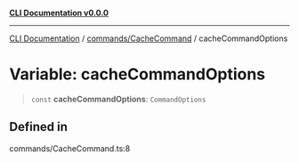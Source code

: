 [**CLI Documentation v0.0.0**](../../../README.md)

***

[CLI Documentation](../../../modules.md) / [commands/CacheCommand](../README.md) / cacheCommandOptions

# Variable: cacheCommandOptions

> `const` **cacheCommandOptions**: `CommandOptions`

## Defined in

commands/CacheCommand.ts:8
